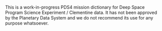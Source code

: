 This is a work-in-progress PDS4 mission dictionary for Deep Space Program Science Experiment / Clementine data. It has not been approved by the Planetary Data System and we do not recommend its use for any purpose whatsoever.
